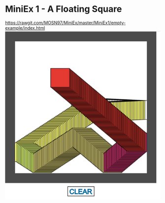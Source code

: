 # MiniEx 1 - A Floating Square
https://rawgit.com/MOSN97/MiniEx/master/MiniEx1/empty-example/index.html
![alt text](https://github.com/MOSN97/MiniEx/blob/master/MiniEx1/Screenshot_2.png)
